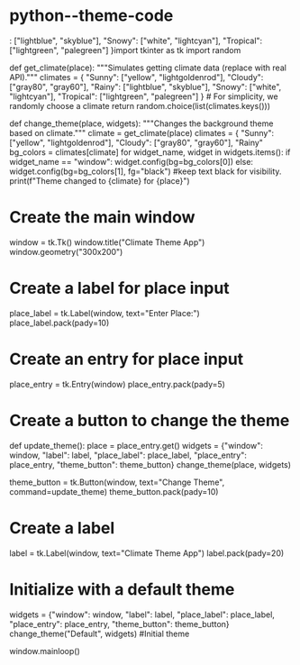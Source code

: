 # python--theme-code
: ["lightblue", "skyblue"],
        "Snowy": ["white", "lightcyan"],
        "Tropical": ["lightgreen", "palegreen"]
    }import tkinter as tk
import random

def get_climate(place):
    """Simulates getting climate data (replace with real API)."""
    climates = {
        "Sunny": ["yellow", "lightgoldenrod"],
        "Cloudy": ["gray80", "gray60"],
        "Rainy": ["lightblue", "skyblue"],
        "Snowy": ["white", "lightcyan"],
        "Tropical": ["lightgreen", "palegreen"]
    }
    # For simplicity, we randomly choose a climate
    return random.choice(list(climates.keys()))

def change_theme(place, widgets):
    """Changes the background theme based on climate."""
    climate = get_climate(place)
    climates = {
        "Sunny": ["yellow", "lightgoldenrod"],
        "Cloudy": ["gray80", "gray60"],
        "Rainy"
    bg_colors = climates[climate]
    for widget_name, widget in widgets.items():
        if widget_name == "window":
            widget.config(bg=bg_colors[0])
        else:
            widget.config(bg=bg_colors[1], fg="black") #keep text black for visibility.
    print(f"Theme changed to {climate} for {place}")

# Create the main window
window = tk.Tk()
window.title("Climate Theme App")
window.geometry("300x200")

# Create a label for place input
place_label = tk.Label(window, text="Enter Place:")
place_label.pack(pady=10)

# Create an entry for place input
place_entry = tk.Entry(window)
place_entry.pack(pady=5)

# Create a button to change the theme
def update_theme():
  place = place_entry.get()
  widgets = {"window": window, "label": label, "place_label": place_label, "place_entry": place_entry, "theme_button": theme_button}
  change_theme(place, widgets)

theme_button = tk.Button(window, text="Change Theme", command=update_theme)
theme_button.pack(pady=10)

# Create a label
label = tk.Label(window, text="Climate Theme App")
label.pack(pady=20)

# Initialize with a default theme
widgets = {"window": window, "label": label, "place_label": place_label, "place_entry": place_entry, "theme_button": theme_button}
change_theme("Default", widgets) #Initial theme

window.mainloop() 


